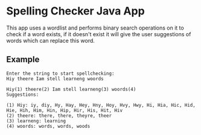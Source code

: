 # Spelling Checker Java App

This app uses a wordlist and performs binary search operations on it to check if a word exists, if it doesn't exist it will give the user suggestions of words which can replace this word.

## Example
```
Enter the string to start spellchecking:
Hiy theere Iam stell learneng woords

Hiy(1) theere(2) Iam stell learneng(3) woords(4) 
Suggestions:

(1) Hiy: iy, diy, Hy, Hay, Hey, Hny, Hoy, Hvy, Hwy, Hi, Hia, Hic, Hid, Hie, Hih, Him, Hin, Hip, Hir, His, Hit, Hiv
(2) theere: there, there, theyre, theer
(3) learneng: learning
(4) woords: words, words, woods
```